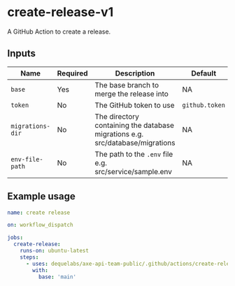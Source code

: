 # create-release-v1

A GitHub Action to create a release.

## Inputs

| Name             | Required | Description                                                                   | Default        |
| ---------------- | -------- | ----------------------------------------------------------------------------- | -------------- |
| `base`           | Yes      | The base branch to merge the release into                                     | NA             |
| `token`          | No       | The GitHub token to use                                                       | `github.token` |
| `migrations-dir` | No       | The directory containing the database migrations e.g. src/database/migrations | NA             |
| `env-file-path`  | No       | The path to the `.env` file e.g. src/service/sample.env                       | NA             |

## Example usage

```yaml
name: create release

on: workflow_dispatch

jobs:
  create-release:
    runs-on: ubuntu-latest
    steps:
      - uses: dequelabs/axe-api-team-public/.github/actions/create-release-v1@main
        with:
          base: 'main'
```

